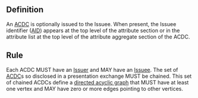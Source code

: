 ## Definition
An [ACDC](authentic-chained-data-container) is optionally issued to the Issuee. When present, the Issuee identifier ([AID](autonomic-identifier)) appears at the top level of the attribute section or in the attribute list at the top level of the attribute aggregate section of the ACDC.

## Rule
Each ACDC MUST have an [Issuer](issuer) and MAY have an [Issuee](issuee). The set of [ACDC](ACDC)s so disclosed in a presentation exchange MUST be chained. This set of chained ACDCs define a [directed acyclic graph](directed-acyclic-graph) that MUST have at least one vertex and MAY have zero or more edges pointing to other vertices.